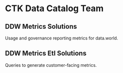 # CTK Data Catalog Team
## DDW Metrics Solutions
Usage and governance reporting metrics for data.world.

## DDW Metrics Etl Solutions
Queries to generate customer-facing metrics.